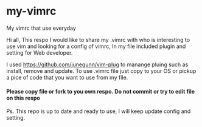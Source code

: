 # my-vimrc
My vimrc that use everyday

Hi all, This respo I would like to share my .vimrc with who is interesting to use vim and looking for a config of vimrc, In my file included plugin and setting for Web developer.

I used https://github.com/junegunn/vim-plug to manange pluing such as install, remove and update. To use .vimrc file just copy to your OS or pickup a pice of code that you want to use from my file.


#### Please copy file or fork to you own respo. Do not commit or try to edit file on this respo 

Ps. This repo is up to date and ready to use, I will keep update config and setting. 
